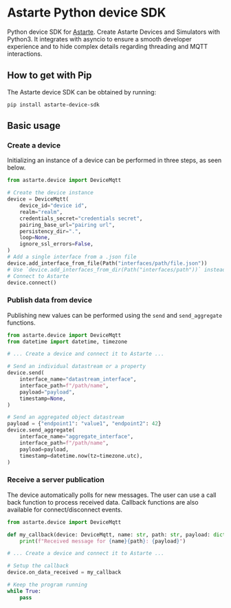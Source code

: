 <!--
Copyright 2023 SECO Mind Srl

SPDX-License-Identifier: Apache-2.0
-->

# Astarte Python device SDK

Python device SDK for [Astarte](https://github.com/astarte-platform/astarte). Create Astarte Devices
and Simulators with Python3.
It integrates with asyncio to ensure a smooth developer experience and to hide complex details
regarding threading and MQTT interactions.

## How to get with Pip

The Astarte device SDK can be obtained by running:
```
pip install astarte-device-sdk
```

## Basic usage

### Create a device

Initializing an instance of a device can be performed in three steps, as seen below.
```python
from astarte.device import DeviceMqtt

# Create the device instance
device = DeviceMqtt(
    device_id="device id",
    realm="realm",
    credentials_secret="credentials secret",
    pairing_base_url="pairing url",
    persistency_dir=".",
    loop=None,
    ignore_ssl_errors=False,
)
# Add a single interface from a .json file
device.add_interface_from_file(Path("interfaces/path/file.json"))
# Use `device.add_interfaces_from_dir(Path("interfaces/path"))` instead to add all the interfaces in a directory
# Connect to Astarte
device.connect()
```

### Publish data from device

Publishing new values can be performed using the `send` and `send_aggregate` functions.
```python
from astarte.device import DeviceMqtt
from datetime import datetime, timezone

# ... Create a device and connect it to Astarte ...

# Send an individual datastream or a property
device.send(
    interface_name="datastream_interface",
    interface_path=f"/path/name",
    payload="payload",
    timestamp=None,
)

# Send an aggregated object datastream
payload = {"endpoint1": "value1", "endpoint2": 42}
device.send_aggregate(
    interface_name="aggregate_interface",
    interface_path=f"/path/name",
    payload=payload,
    timestamp=datetime.now(tz=timezone.utc),
)
```

### Receive a server publication

The device automatically polls for new messages. The user can use a call back function to process
received data. Callback functions are also available for connect/disconnect events.
```python
from astarte.device import DeviceMqtt

def my_callback(device: DeviceMqtt, name: str, path: str, payload: dict):
    print(f"Received message for {name}{path}: {payload}")

# ... Create a device and connect it to Astarte ...

# Setup the callback
device.on_data_received = my_callback

# Keep the program running
while True:
    pass
```
